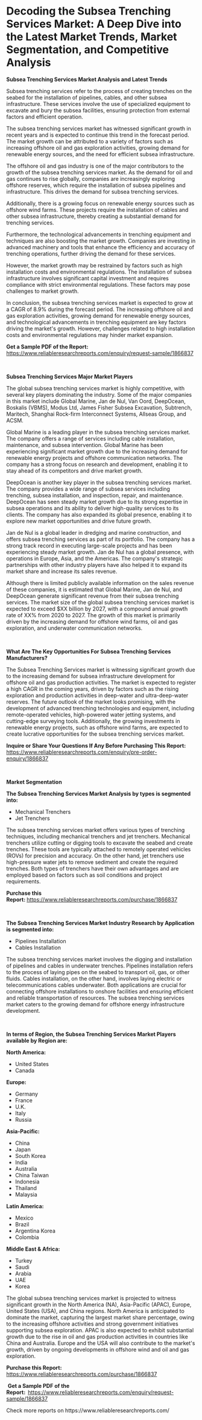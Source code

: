 <p><h1>Decoding the Subsea Trenching Services Market: A Deep Dive into the Latest Market Trends, Market Segmentation, and Competitive Analysis</h1></p><p><strong>Subsea Trenching Services Market Analysis and Latest Trends</strong></p>
<p><p>Subsea trenching services refer to the process of creating trenches on the seabed for the installation of pipelines, cables, and other subsea infrastructure. These services involve the use of specialized equipment to excavate and bury the subsea facilities, ensuring protection from external factors and efficient operation.</p><p>The subsea trenching services market has witnessed significant growth in recent years and is expected to continue this trend in the forecast period. The market growth can be attributed to a variety of factors such as increasing offshore oil and gas exploration activities, growing demand for renewable energy sources, and the need for efficient subsea infrastructure.</p><p>The offshore oil and gas industry is one of the major contributors to the growth of the subsea trenching services market. As the demand for oil and gas continues to rise globally, companies are increasingly exploring offshore reserves, which require the installation of subsea pipelines and infrastructure. This drives the demand for subsea trenching services.</p><p>Additionally, there is a growing focus on renewable energy sources such as offshore wind farms. These projects require the installation of cables and other subsea infrastructure, thereby creating a substantial demand for trenching services.</p><p>Furthermore, the technological advancements in trenching equipment and techniques are also boosting the market growth. Companies are investing in advanced machinery and tools that enhance the efficiency and accuracy of trenching operations, further driving the demand for these services.</p><p>However, the market growth may be restrained by factors such as high installation costs and environmental regulations. The installation of subsea infrastructure involves significant capital investment and requires compliance with strict environmental regulations. These factors may pose challenges to market growth.</p><p>In conclusion, the subsea trenching services market is expected to grow at a CAGR of 8.9% during the forecast period. The increasing offshore oil and gas exploration activities, growing demand for renewable energy sources, and technological advancements in trenching equipment are key factors driving the market's growth. However, challenges related to high installation costs and environmental regulations may hinder market expansion.</p></p>
<p><strong>Get a Sample PDF of the Report:&nbsp;</strong> <a href="https://www.reliableresearchreports.com/enquiry/request-sample/1866837">https://www.reliableresearchreports.com/enquiry/request-sample/1866837</a></p>
<p>&nbsp;</p>
<p><strong>Subsea Trenching Services Major Market Players</strong></p>
<p><p>The global subsea trenching services market is highly competitive, with several key players dominating the industry. Some of the major companies in this market include Global Marine, Jan de Nul, Van Oord, DeepOcean, Boskalis (VBMS), Modus Ltd, James Fisher Subsea Excavation, Subtrench, Maritech, Shanghai Rock-firm Interconnect Systems, Allseas Group, and ACSM.</p><p>Global Marine is a leading player in the subsea trenching services market. The company offers a range of services including cable installation, maintenance, and subsea intervention. Global Marine has been experiencing significant market growth due to the increasing demand for renewable energy projects and offshore communication networks. The company has a strong focus on research and development, enabling it to stay ahead of its competitors and drive market growth. </p><p>DeepOcean is another key player in the subsea trenching services market. The company provides a wide range of subsea services including trenching, subsea installation, and inspection, repair, and maintenance. DeepOcean has seen steady market growth due to its strong expertise in subsea operations and its ability to deliver high-quality services to its clients. The company has also expanded its global presence, enabling it to explore new market opportunities and drive future growth.</p><p>Jan de Nul is a global leader in dredging and marine construction, and offers subsea trenching services as part of its portfolio. The company has a strong track record in executing large-scale projects and has been experiencing steady market growth. Jan de Nul has a global presence, with operations in Europe, Asia, and the Americas. The company's strategic partnerships with other industry players have also helped it to expand its market share and increase its sales revenue.</p><p>Although there is limited publicly available information on the sales revenue of these companies, it is estimated that Global Marine, Jan de Nul, and DeepOcean generate significant revenue from their subsea trenching services. The market size of the global subsea trenching services market is expected to exceed $XX billion by 2027, with a compound annual growth rate of XX% from 2020 to 2027. The growth of this market is primarily driven by the increasing demand for offshore wind farms, oil and gas exploration, and underwater communication networks.</p></p>
<p>&nbsp;</p>
<p><strong>What Are The Key Opportunities For Subsea Trenching Services Manufacturers?</strong></p>
<p><p>The Subsea Trenching Services market is witnessing significant growth due to the increasing demand for subsea infrastructure development for offshore oil and gas production activities. The market is expected to register a high CAGR in the coming years, driven by factors such as the rising exploration and production activities in deep-water and ultra-deep-water reserves. The future outlook of the market looks promising, with the development of advanced trenching technologies and equipment, including remote-operated vehicles, high-powered water jetting systems, and cutting-edge surveying tools. Additionally, the growing investments in renewable energy projects, such as offshore wind farms, are expected to create lucrative opportunities for the subsea trenching services market.</p></p>
<p><strong>Inquire or Share Your Questions If Any Before Purchasing This Report:</strong> <a href="https://www.reliableresearchreports.com/enquiry/pre-order-enquiry/1866837">https://www.reliableresearchreports.com/enquiry/pre-order-enquiry/1866837</a></p>
<p>&nbsp;</p>
<p><strong>Market Segmentation</strong></p>
<p><strong>The Subsea Trenching Services Market Analysis by types is segmented into:</strong></p>
<p><ul><li>Mechanical Trenchers</li><li>Jet Trenchers</li></ul></p>
<p><p>The subsea trenching services market offers various types of trenching techniques, including mechanical trenchers and jet trenchers. Mechanical trenchers utilize cutting or digging tools to excavate the seabed and create trenches. These tools are typically attached to remotely operated vehicles (ROVs) for precision and accuracy. On the other hand, jet trenchers use high-pressure water jets to remove sediment and create the required trenches. Both types of trenchers have their own advantages and are employed based on factors such as soil conditions and project requirements.</p></p>
<p><strong>Purchase this Report:&nbsp;</strong><a href="https://www.reliableresearchreports.com/purchase/1866837">https://www.reliableresearchreports.com/purchase/1866837</a></p>
<p>&nbsp;</p>
<p><strong>The Subsea Trenching Services Market Industry Research by Application is segmented into:</strong></p>
<p><ul><li>Pipelines Installation</li><li>Cables Installation</li></ul></p>
<p><p>The subsea trenching services market involves the digging and installation of pipelines and cables in underwater trenches. Pipelines installation refers to the process of laying pipes on the seabed to transport oil, gas, or other fluids. Cables installation, on the other hand, involves laying electric or telecommunications cables underwater. Both applications are crucial for connecting offshore installations to onshore facilities and ensuring efficient and reliable transportation of resources. The subsea trenching services market caters to the growing demand for offshore energy infrastructure development.</p></p>
<p>&nbsp;</p>
<p><strong>In terms of Region, the Subsea Trenching Services Market Players available by Region are:</strong></p>
<p>
    <p> <strong> North America: </strong>
        <ul>
            <li>United States</li>
            <li>Canada</li>
        </ul>
        </p> 
    <p> <strong> Europe: </strong>
        <ul>
            <li>Germany</li>
            <li>France</li>
            <li>U.K.</li>
            <li>Italy</li>
            <li>Russia</li>
        </ul>
        </p> 
    <p> <strong> Asia-Pacific: </strong>
        <ul>
            <li>China</li>
            <li>Japan</li>
            <li>South Korea</li>
            <li>India</li>
            <li>Australia</li>
            <li>China Taiwan</li>
            <li>Indonesia</li>
            <li>Thailand</li>
            <li>Malaysia</li>
        </ul>
        </p> 
    <p> <strong> Latin America: </strong>
        <ul>
            <li>Mexico</li>
            <li>Brazil</li>
            <li>Argentina Korea</li>
            <li>Colombia</li>
        </ul>
        </p> 
    <p> <strong> Middle East & Africa: </strong>
        <ul>
            <li>Turkey</li>
            <li>Saudi</li>
            <li>Arabia</li>
            <li>UAE</li>
            <li>Korea</li>
        </ul>
    </p>
    </p>
<p><p>The global subsea trenching services market is projected to witness significant growth in the North America (NA), Asia-Pacific (APAC), Europe, United States (USA), and China regions. North America is anticipated to dominate the market, capturing the largest market share percentage, owing to the increasing offshore activities and strong government initiatives supporting subsea exploration. APAC is also expected to exhibit substantial growth due to the rise in oil and gas production activities in countries like China and Australia. Europe and the USA will also contribute to the market's growth, driven by ongoing developments in offshore wind and oil and gas exploration.</p></p>
<p><strong>Purchase this Report: </strong><a href="https://www.reliableresearchreports.com/purchase/1866837">https://www.reliableresearchreports.com/purchase/1866837</a></p>
<p>&nbsp;<strong>Get a Sample PDF of the Report:&nbsp;&nbsp;</strong><a href="https://www.reliableresearchreports.com/enquiry/request-sample/1866837">https://www.reliableresearchreports.com/enquiry/request-sample/1866837</a></p>
<p><strong></strong></p>
<p>Check more reports on https://www.reliableresearchreports.com/</p>